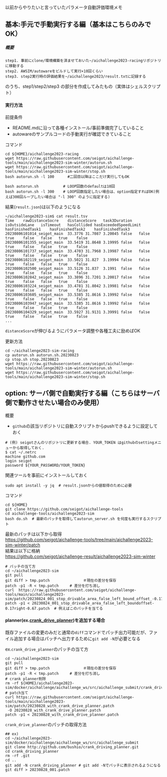 
以前からやりたいと言っていたパラメータ自動評価環境メモ

## 基本:手元で手動実行する編（基本はこちらのみでOK）

##### 概要

```
step1. 事前にclone/環境構築を済ませておいた~/aichallenge2023-racingリポジトリに移動する
step2. AWSIM/autowareをビルドして実行×10回くらい
step3. step2実行時の評価結果を~/aichallenge2023/result.txtに記録する
```

のうち、step1/step2/step3 の部分を作成してみたもの（実体はシェルスクリプト）   

#### 実行方法

前提条件
- README.mdに沿って各種インストール/事前準備完了していること
- autowareのサンプルコードの手動実行が確認できていること

コマンド

```
cd ${HOME}/aichallenge2023-racing
wget https://raw.githubusercontent.com/seigot/aichallenge-tools/main/aichallenge2023-sim-winter/autorun.sh
wget https://raw.githubusercontent.com/seigot/aichallenge-tools/main/aichallenge2023-sim-winter/stop.sh
bash autorun.sh -l 100      #二回目以降はここだけ実行してもOK
```

```
bash autorun.sh           # LOOP回数のdefaultは10回
bash autorun.sh -l 300    # LOOP回数指定したい場合は、option指定すればOK(例えば300回ループしたい場合は "-l 300" のように指定する)
```

結果(`result.json`)は以下のようになる

```
~/aichallenge2023-sim$ cat result.tsv
Time	rawDistanceSocre	distanceScore	task3Duration	isOutsideLane	isTimeout	hasCollided	hasExceededSpeedLimit	hasFinishedTask1	hasFinishedTask2	hasFinishedTask3
20230806101014_seigot_main	33.3776	31.7087	3.20045	false	false	true	false	false	true	false
20230806101355_seigot_main	33.5419	31.8648	3.19995	false	false	true	false	false	true	false
20230806101737_seigot_main	33.4703	31.7968	3.19987	false	false	true	false	false	true	false
20230806102119_seigot_main	33.5021	31.827	3.19994	false	false	true	false	false	true	false
20230806102500_seigot_main	33.5126	31.837	3.1991	false	false	true	false	false	true	false
20230806102842_seigot_main	33.3896	31.7201	3.20017	false	false	true	false	false	true	false
20230806103224_seigot_main	33.4781	31.8042	3.19981	false	false	true	false	false	true	false
20230806103605_seigot_main	33.5385	31.8616	3.19992	false	false	true	false	false	true	false
20230806103947_seigot_main	33.5385	31.8616	3.19992	false	false	true	false	false	true	false
20230806104329_seigot_main	33.5927	31.9131	3.39991	false	false	true	false	false	true	false
...
```

`distanceScore`が伸びるようにパラメータ調整や各種工夫に励めばOK

更新方法
```
cd ~/aichallenge2023-sim-racing
cp autorun.sh autorun.sh.20230823
cp stop.sh stop.20230823
wget https://raw.githubusercontent.com/seigot/aichallenge-tools/main/aichallenge2023-sim-winter/autorun.sh
wget https://raw.githubusercontent.com/seigot/aichallenge-tools/main/aichallenge2023-sim-winter/stop.sh
```

## option: サーバ側で自動実行する編（こちらはサーバ側で動作させたい場合のみ使用）

概要

- `github`の該当リポジトリに自動スクリプトからpushできるように設定しておく

```
# (例) seigotさんのリポジトリに更新する場合. YOUR_TOKEN はgithubのsettingメニューから取得しておく.
$ cat ~/.netrc
machine github.com
login seigot
password ${YOUR_PASSWORD/YOUR_TOKEN}
```

関連ツールを事前にインストールしておく

```
sudo apt install -y jq  # result.jsonからの値取得のために必要
```

コマンド

```
cd ${HOME}
git clone https://github.com/seigot/aichallenge-tools
cd aichallenge-tools/aichallenge2023-sim
bash do.sh  # 最新のパッチを取得してautorun_server.sh を何度も実行するスクリプト
```

最新のパッチは以下から取得  
https://github.com/seigot/aichallenge-tools/tree/main/aichallenge2023-sim-winter/patch  
結果は以下に格納  
https://github.com/seigot/aichallenge-result/aichallenge2023-sim-winter  

```
# パッチの当て方
cd ~/aichallenge2023-sim
git pull
git diff > tmp.patch               ＃現在の差分を保存
patch -p1 -R < tmp.patch     # 差分を打ち消し
curl  https://raw.githubusercontent.com/seigot/aichallenge-tools/main/aichallenge2023-sim/patch/20230824_001_stop_drivable_area_false_left_bound_offset_-0.17_right_-0.67.patch
patch -p1 < 20230824_001_stop_drivable_area_false_left_boundoffset-0.17right-0.67.patch  # 例えばこのパッチを当てる
```

#### planner(ex.[crank_drive_planner](https://github.com/bushio/crank_driving_planner))を追加する場合
既存ファイルの変更のみだと通常の`diff`コマンドでパッチ出力可能だが、ファイル追加する場合はパッチへ出力するために`git add -N`が必要となる  

ex.`crank_drive_planner`のパッチの当て方

```
cd ~/aichallenge2023-sim
git pull
git diff > tmp.patch               ＃現在の差分を保存
patch -p1 -R < tmp.patch     # 差分を打ち消し
# crank planner削除
rm -rf ${HOME}/aichallenge2023-sim/docker/aichallenge/aichallenge_ws/src/aichallenge_submit/crank_driving_planner
# patch当て
curl https://raw.githubusercontent.com/seigot/aichallenge-tools/main/aichallenge2023-sim/patch/20230828_with_crank_drive_planner.patch
 -O 20230828_with_crank_drive_planner.patch
patch -p1 < 20230828_with_crank_drive_planner.patch
```

`crank_drive_planner`のパッチの取得方法

```
## ex)
cd ~/aichallenge2023-sim/docker/aichallenge/aichallenge_ws/src/aichallenge_submit
git clone http://github.com/bushio/crank_driving_planner.git 
cd crank_driving_planner
rm -rf .git
cd ..
git add -N crank_driving_planner # git add -Nでパッチに表示されるようになる
git diff > 20230828_001.patch
```
